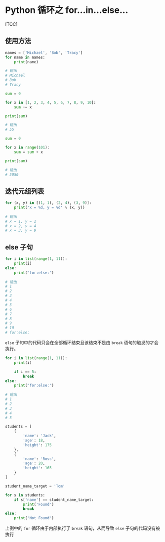 # Python 循环之 for...in...else...

[TOC]

## 使用方法

```python
names = ['Michael', 'Bob', 'Tracy']
for name in names:
    print(name)

# 输出
# Michael
# Bob
# Tracy
```

```python
sum = 0

for x in [1, 2, 3, 4, 5, 6, 7, 8, 9, 10]:
    sum += x

print(sum)

# 输出
# 55
```

```python
sum = 0

for x in range(101):
    sum = sum + x

print(sum)

# 输出
# 5050
```

## 迭代元组列表

```python
for (x, y) in [(1, 1), (2, 4), (3, 9)]:
    print('x = %d, y = %d' % (x, y))
    
# 输出
# x = 1, y = 1
# x = 2, y = 4
# x = 3, y = 9
```

## else 子句

```python
for i in list(range(1, 11)):
    print(i)
else:
    print("for:else:")
    
# 输出
# 1
# 2
# 3
# 4
# 5
# 6
# 7
# 8
# 9
# 10
# for:else:
```

`else` 子句中的代码只会在全部循环结束且该结束不是由 `break` 语句的触发的才会执行。

```python
for i in list(range(1, 11)):
    print(i)

    if i == 5:
        break
else:
    print("for:else:")
    
# 输出
# 1
# 2
# 3
# 4
# 5
```

```python
students = [
    {
        'name': 'Jack',
        'age': 18,
        'height': 175
    },
    {
        'name': 'Ross',
        'age': 20,
        'height': 165
    }
]

student_name_target = 'Tom'

for s in students:
    if s['name'] == student_name_target:
        print('Found')
        break
else:
    print('Not Found')
```

上例中的 `for` 循环由于内部执行了 `break` 语句，从而导致 `else` 子句的代码没有被执行


